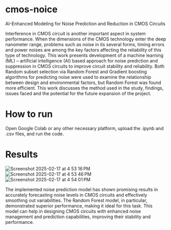 # cmos-noice
AI-Enhanced Modeling for Noise Prediction and Reduction in CMOS Circuits

Interference in CMOS circuit is another important aspect in system performance. When the
dimensions of the CMOS technology enter the deep nanometer range, problems such as
noise in its several forms, timing errors and power noises are among the key factors
affecting the reliability of this type of technology. This work presents development of a
machine learning (ML) – artificial intelligence (AI) based approach for noise prediction and
suppression in CMOS circuits to improve circuit stability and reliability. Both Random subset
selection via Random Forest and Gradient boosting algorithms for predicting noise were
used to examine the relationship between design and environmental factors, but Random
Forest was found more efficient. This work discusses the method used in the study, findings,
issues faced and the potential for the future expansion of the project.

# How to run
Open Google Colab or any other necessary platform, upload the .ipynb and .csv files, and run the code.

# Results
![Screenshot 2025-02-17 at 4 53 16 PM](https://github.com/user-attachments/assets/0de2eb0f-733d-435c-a1b7-8c2b6420ece0)
![Screenshot 2025-02-17 at 4 53 46 PM](https://github.com/user-attachments/assets/7332e02b-9d95-4eaf-bc7e-4d5042a19aa4)
![Screenshot 2025-02-17 at 4 54 01 PM](https://github.com/user-attachments/assets/da2155ca-0ee6-491c-bcbb-02942e453283)

The implemented noise prediction model has shown promising results in accurately
forecasting noise levels in CMOS circuits and effectively smoothing out variabilities. The
Random Forest model, in particular, demonstrated superior performance, making it ideal for
this task. This model can help in designing CMOS circuits with enhanced noise management
and prediction capabilities, improving their stability and performance.
